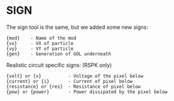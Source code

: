 # SIGN

The sign tool is the same, but we added some new signs:

```
{mod}    - Name of the mod
{vx}     - VX of particle
{vy}     - VY of particle
{gen}    - Generation of GOL underneath
```

Realistic circuit specific signs: (RSPK only)
```
{volt} or {v}          - Voltage of the pixel below
{current} or {i}       - Current of pixel below
{resistance} or {res}  - Resistance of pixel below
{pow} or {power}       - Power dissipated by the pixel below
```